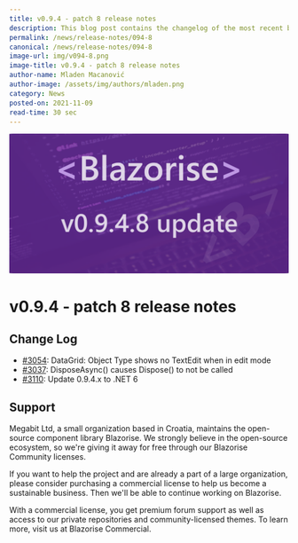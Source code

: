 ```yaml
---
title: v0.9.4 - patch 8 release notes
description: This blog post contains the changelog of the most recent bug fixes included in the Blazorise v0.9.4.8 release.
permalink: /news/release-notes/094-8
canonical: /news/release-notes/094-8
image-url: img/v094-8.png
image-title: v0.9.4 - patch 8 release notes
author-name: Mladen Macanović
author-image: /assets/img/authors/mladen.png
category: News
posted-on: 2021-11-09
read-time: 30 sec
---
```


![v0.9.4 - patch 8 release notes](img/v094-8.png)

# v0.9.4 - patch 8 release notes

## Change Log

- [#3054](https://github.com/Megabit/Blazorise/issues/3054): DataGrid: Object Type shows no TextEdit when in edit mode
- [#3037](https://github.com/Megabit/Blazorise/issues/3037): DisposeAsync() causes Dispose() to not be called
- [#3110](https://github.com/Megabit/Blazorise/issues/3110): Update 0.9.4.x to .NET 6

## Support

Megabit Ltd, a small organization based in Croatia, maintains the open-source component library Blazorise. We strongly believe in the open-source ecosystem, so we're giving it away for free through our Blazorise Community licenses.

If you want to help the project and are already a part of a large organization, please consider purchasing a commercial license to help us become a sustainable business. Then we'll be able to continue working on Blazorise.

With a commercial license, you get premium forum support as well as access to our private repositories and community-licensed themes. To learn more, visit us at Blazorise Commercial.
